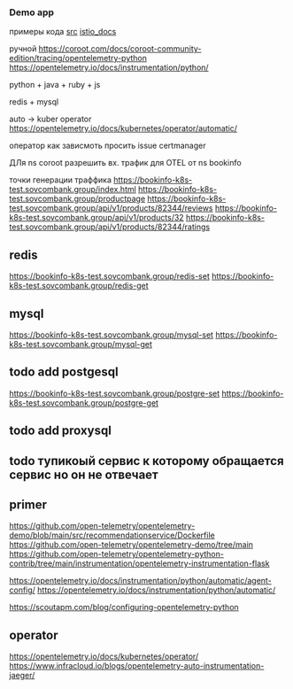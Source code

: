 ### Demo app 

примеры кода 
[src](https://github.com/istio/istio/tree/master/samples/bookinfo)
[istio_docs](https://istio.io/latest/docs/setup/getting-started/)



ручной 
https://coroot.com/docs/coroot-community-edition/tracing/opentelemetry-python
https://opentelemetry.io/docs/instrumentation/python/

python + java + ruby + js 

redis + mysql

auto  → kuber operator 
https://opentelemetry.io/docs/kubernetes/operator/automatic/

оператор как зависмоть просить issue certmanager



ДЛя ns coroot разрешить вх. трафик для OTEL от ns  bookinfo 

точки генерации траффика
https://bookinfo-k8s-test.sovcombank.group/index.html
https://bookinfo-k8s-test.sovcombank.group/productpage
https://bookinfo-k8s-test.sovcombank.group/api/v1/products/82344/reviews
https://bookinfo-k8s-test.sovcombank.group/api/v1/products/32
https://bookinfo-k8s-test.sovcombank.group/api/v1/products/82344/ratings
## redis
https://bookinfo-k8s-test.sovcombank.group/redis-set
https://bookinfo-k8s-test.sovcombank.group/redis-get
## mysql 
https://bookinfo-k8s-test.sovcombank.group/mysql-set
https://bookinfo-k8s-test.sovcombank.group/mysql-get


## todo add postgesql
https://bookinfo-k8s-test.sovcombank.group/postgre-set
https://bookinfo-k8s-test.sovcombank.group/postgre-get

## todo add proxysql

## todo тупикоый сервис к которому обращается сервис но он не отвечает 


## primer 
https://github.com/open-telemetry/opentelemetry-demo/blob/main/src/recommendationservice/Dockerfile
https://github.com/open-telemetry/opentelemetry-demo/tree/main
https://github.com/open-telemetry/opentelemetry-python-contrib/tree/main/instrumentation/opentelemetry-instrumentation-flask

https://opentelemetry.io/docs/instrumentation/python/automatic/agent-config/
https://opentelemetry.io/docs/instrumentation/python/automatic/

https://scoutapm.com/blog/configuring-opentelemetry-python
## operator
https://opentelemetry.io/docs/kubernetes/operator/
https://www.infracloud.io/blogs/opentelemetry-auto-instrumentation-jaeger/